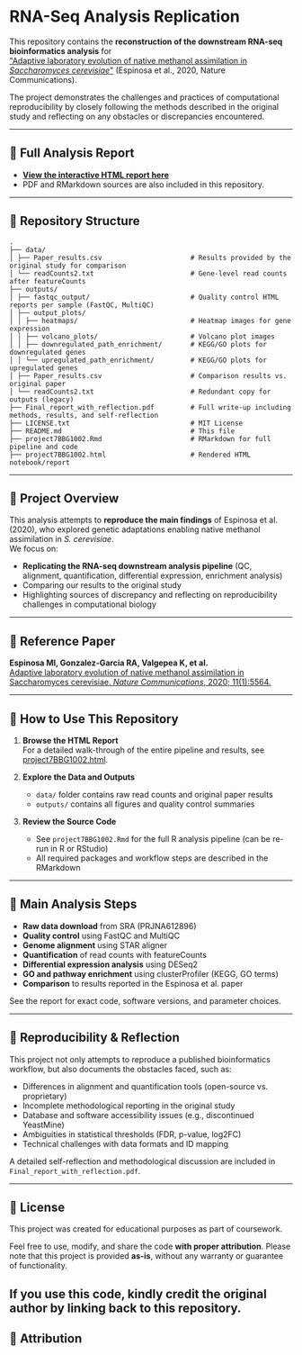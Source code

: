 # RNA-Seq Analysis Replication

This repository contains the **reconstruction of the downstream RNA-seq bioinformatics analysis** for  
["Adaptive laboratory evolution of native methanol assimilation in *Saccharomyces cerevisiae*"](https://doi.org/10.1038/s41467-020-19390-9) (Espinosa et al., 2020, Nature Communications).

The project demonstrates the challenges and practices of computational reproducibility by closely following the methods described in the original study and reflecting on any obstacles or discrepancies encountered.

---

## 📄 Full Analysis Report

- **[View the interactive HTML report here](https://nikolaossamperis.github.io/Reconstruction-of-RNA-seq-analysis/project7BBG1002.html)**
- PDF and RMarkdown sources are also included in this repository.

---

## 📂 Repository Structure

```{bash}
.
├── data/
│ ├── Paper_results.csv                      # Results provided by the original study for comparison
│ └── readCounts2.txt                        # Gene-level read counts after featureCounts
├── outputs/
│ ├── fastqc_output/                         # Quality control HTML reports per sample (FastQC, MultiQC)
│ ├── output_plots/
│ │ ├── heatmaps/                            # Heatmap images for gene expression
│ │ ├── volcano_plots/                       # Volcano plot images
│ │ ├── downregulated_path_enrichment/       # KEGG/GO plots for downregulated genes
│ │ └── upregulated_path_enrichment/         # KEGG/GO plots for upregulated genes
│ ├── Paper_results.csv                      # Comparison results vs. original paper
│ └── readCounts2.txt                        # Redundant copy for outputs (legacy)
├── Final_report_with_reflection.pdf         # Full write-up including methods, results, and self-reflection
├── LICENSE.txt                              # MIT License
├── README.md                                # This file
├── project7BBG1002.Rmd                      # RMarkdown for full pipeline and code
├── project7BBG1002.html                     # Rendered HTML notebook/report

```
---

## 📝 Project Overview

This analysis attempts to **reproduce the main findings** of Espinosa et al. (2020), who explored genetic adaptations enabling native methanol assimilation in *S. cerevisiae*.  
We focus on:

- **Replicating the RNA-seq downstream analysis pipeline** (QC, alignment, quantification, differential expression, enrichment analysis)
- Comparing our results to the original study
- Highlighting sources of discrepancy and reflecting on reproducibility challenges in computational biology

---

## 🔗 Reference Paper

**Espinosa MI, Gonzalez-Garcia RA, Valgepea K, et al.**  
[Adaptive laboratory evolution of native methanol assimilation in Saccharomyces cerevisiae. *Nature Communications*, 2020; 11(1):5564.](https://doi.org/10.1038/s41467-020-19390-9)

---

## 🚀 How to Use This Repository

1. **Browse the HTML Report**  
   For a detailed walk-through of the entire pipeline and results, see [project7BBG1002.html](https://nikolaossamperis.github.io/Reconstruction-of-RNA-seq-analysis/project7BBG1002.html).

2. **Explore the Data and Outputs**  
   - `data/` folder contains raw read counts and original paper results
   - `outputs/` contains all figures and quality control summaries

3. **Review the Source Code**  
   - See `project7BBG1002.Rmd` for the full R analysis pipeline (can be re-run in R or RStudio)
   - All required packages and workflow steps are described in the RMarkdown

---

## 🧬 Main Analysis Steps

- **Raw data download** from SRA (PRJNA612896)
- **Quality control** using FastQC and MultiQC
- **Genome alignment** using STAR aligner
- **Quantification** of read counts with featureCounts
- **Differential expression analysis** using DESeq2
- **GO and pathway enrichment** using clusterProfiler (KEGG, GO terms)
- **Comparison** to results reported in the Espinosa et al. paper

See the report for exact code, software versions, and parameter choices.

---

## 🔄 Reproducibility & Reflection

This project not only attempts to reproduce a published bioinformatics workflow, but also documents the obstacles faced, such as:
- Differences in alignment and quantification tools (open-source vs. proprietary)
- Incomplete methodological reporting in the original study
- Database and software accessibility issues (e.g., discontinued YeastMine)
- Ambiguities in statistical thresholds (FDR, p-value, log2FC)
- Technical challenges with data formats and ID mapping

A detailed self-reflection and methodological discussion are included in `Final_report_with_reflection.pdf`.

---

## 📜 License

This project was created for educational purposes as part of coursework.

Feel free to use, modify, and share the code **with proper attribution**. Please note that this project is provided **as-is**, without any warranty or guarantee of functionality.

If you use this code, kindly credit the original author by linking back to this repository.
---

## 🙏 Attribution
